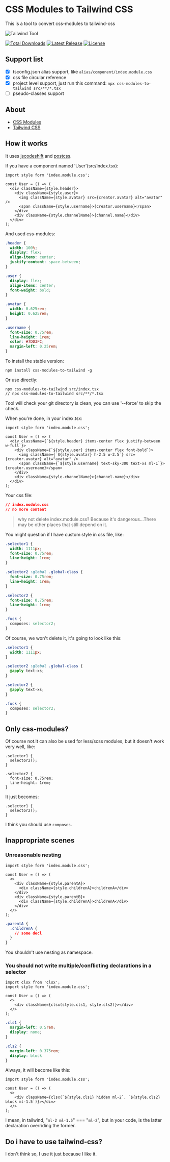 # CSS Modules to Tailwind CSS

This is a tool to convert css-modules to tailwind-css

<p>
  <img src="./logo.svg" alt="Tailwind Tool">
</p>
<p>
    <a href="https://www.npmjs.com/package/css-modules-to-tailwind"><img src="https://img.shields.io/npm/dm/css-modules-to-tailwind?style=flat-square" alt="Total Downloads"></a>
    <a href="https://www.npmjs.com/package/css-modules-to-tailwind"><img src="https://img.shields.io/bundlephobia/minzip/css-modules-to-tailwind?style=flat-square" alt="Latest Release"></a>
    <a href="https://github.com/shiyangzhaoa/css-modules-to-tailwind/blob/main/LICENSE"><img src="https://shields.io/github/license/shiyangzhaoa/css-modules-to-tailwind?style=flat-square" alt="License"></a>
</p>

## Support list
- [x] tsconfig.json alias support, like `alias/component/index.module.css`
- [x] css file circular reference
- [x] project level support, just run this command: `npx css-modules-to-tailwind src/**/*.tsx`
- [ ] pseudo-classes support

## About

  - [CSS Modules](https://github.com/css-modules/css-modules)
  - [Tailwind CSS](https://tailwindcss.com/)

## How it works

It uses [jscodeshift](https://github.com/facebook/jscodeshift) and [postcss](https://github.com/postcss/postcss).

If you have a component named 'User'(src/index.tsx):
```tsx
import style form 'index.module.css';

const User = () => (
  <div className={style.header}>
    <div className={style.user}>
      <img className={style.avatar} src={creator.avatar} alt="avatar" />
      <span className={style.username}>{creator.username}</span>
    </div>
    <div className={style.channelName}>{channel.name}</div>
  </div>
);
```
And used css-modules:
```css
.header {
  width: 100%;
  display: flex;
  align-items: center;
  justify-content: space-between;
}

.user {
  display: flex;
  align-items: center;
  font-weight: bold;
}

.avatar {
  width: 0.625rem;
  height: 0.625rem;
}

.username {
  font-size: 0.75rem;
  line-height: 1rem;
  color: #7DD3FC;
  margin-left: 0.25rem;
}
```

To install the stable version:

  ```shell
  npm install css-modules-to-tailwind -g
  ```

Or use directly:

  ```shell
  npx css-modules-to-tailwind src/index.tsx
  // npx css-modules-to-tailwind src/**/*.tsx
  ```

Tool will check your git directory is clean, you can use '--force' to skip the check.

When you're done, in your index.tsx:

```tsx
import style form 'index.module.css';

const User = () => (
  <div className={`${style.header} items-center flex justify-between w-full`}>
    <div className={`${style.user} items-center flex font-bold`}>
      <img className={`${style.avatar} h-2.5 w-2.5`} src={creator.avatar} alt="avatar" />
      <span className={`${style.username} text-sky-300 text-xs ml-1`}>{creator.username}</span>
    </div>
    <div className={style.channelName}>{channel.name}</div>
  </div>
);
```

Your css file:

```css
// index.module.css
// no more content
```

> why not delete index.module.css? Because it's dangerous...There may be other places that still depend on it.

You might question if I have custom style in css file, like:

```css
.selector1 {
  width: 1111px;
  font-size: 0.75rem;
  line-height: 1rem;
}

.selector2 :global .global-class {
  font-size: 0.75rem;
  line-height: 1rem;
}

.selector2 {
  font-size: 0.75rem;
  line-height: 1rem;
}

.fuck {
  composes: selector2;
}
```

Of course, we won't delete it, it's going to look like this:

```css
.selector1 {
  width: 1111px;
}

.selector2 :global .global-class {
  @apply text-xs;
}

.selector2 {
  @apply text-xs;
}

.fuck {
  composes: selector2;
}
```

## Only css-modules?

Of course not.It can also be used for less/scss modules, but it doesn't work very well, like:

```less
.selector1 {
  selector2();
}

.selector2 {
  font-size: 0.75rem;
  line-height: 1rem;
}
```

It just becomes:

```less
.selector1 {
  selector2();
}
```

I think you should use `composes`.

## Inappropriate scenes

### Unreasonable nesting

```tsx
import style form 'index.module.css';

const User = () => (
  <>
    <div className={style.parentA}>
      <div className={style.childrenA}>childrenA</div>
    </div>
    <div className={style.parentB}>
      <div className={style.childrenA}>childrenA</div>
    </div>
  </>
);
```
```css
.parentA {
  .childrenA {
    // some decl
  }
}
```
You shouldn't use nesting as namespace.

### You should not write multiple/conflicting declarations in a selector

```tsx
import clsx from 'clsx';
import style form 'index.module.css';

const User = () => (
  <>
    <div className={clsx(style.cls1, style.cls2)}></div>
  </>
);
```
```css
.cls1 {
  margin-left: 0.5rem;
  display: none;
}

.cls2 {
  margin-left: 0.375rem;
  display: block
}
```
Always, it will become like this:
```tsx
import style form 'index.module.css';

const User = () => (
  <>
    <div className={clsx(`${style.cls1} hidden ml-2`, `${style.cls2} block ml-1.5`)}></div>
  </>
);
```

I mean, in tailwind, "`ml-2 ml-1.5`" === "`ml-2`", but in your code, is the latter declaration overriding the former.

## Do i have to use tailwind-css?

I don't think so, I use it just because I like it.
